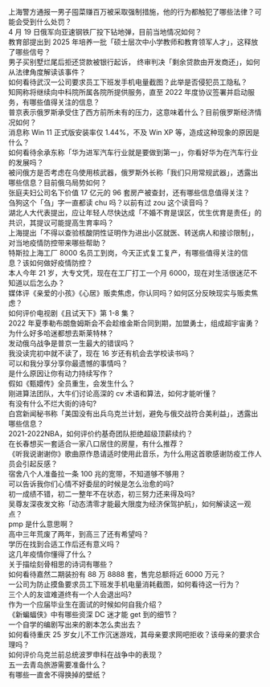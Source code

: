 上海警方通报一男子囤菜赚百万被采取强制措施，他的行为都触犯了哪些法律？可能会受到什么处罚？  
4 月 19 日俄军向亚速钢铁厂投下钻地弹，目前当地情况如何？  
教育部提出到 2025 年培养一批「硕士层次中小学教师和教育领军人才」，这释放了哪些信号？  
男子买别墅烂尾后拒还贷款被银行起诉， 终审判决「剩余贷款由开发商还」，如何从法律角度解读该事件？  
如何看待武汉一公司要求员工下班发手机电量截图？此举是否侵犯员工隐私？  
知网称将继续向中科院所属各院所提供服务，直至 2022 年度协议签署并启动服务，有哪些值得关注的信息？  
普京表示俄罗斯承受住了西方前所未有的压力，这意味着什么？目前俄罗斯经济情况如何？  
消息称 Win 11 正式版安装率仅 1.44%，不及 Win XP 等，造成这种现象的原因是什么？  
如何看待余承东称「华为进军汽车行业就是要做到第一」，你看好华为在汽车行业的发展吗？  
被问俄方是否考虑在乌使用核武器，俄罗斯外长称「我们只用常规武器」，透露出哪些信息？目前俄乌局势如何？  
张庭夫妇公司名下价值 17 亿元的 96 套房产被查封，还有哪些信息值得关注？  
刍狗这个「刍」字一直都读 chu 吗？以前有过 zou 这个读音吗？  
湖北人大代表提出，应让年轻人尽快达成「不婚不育是误区，优生优育是责任」的共识，其提议可能提高生育率吗？  
上海提出「不得以查验核酸阴性证明作为进出小区就医、转送病人和接诊限制」，对当地疫情防控带来哪些帮助？  
特斯拉上海工厂 8000 名员工到岗，今天正式复工复产，有哪些值得关注的信息？该如何做好疫情防控？  
本人今年 21 岁，大专文凭，现在在工厂打工一个月 6000，现在对生活很迷茫不知道以后怎么办？  
媒体评《亲爱的小孩》《心居》贩卖焦虑，你认同吗？如何区分反映现实与贩卖焦虑？  
如何评价电视剧《且试天下》第 1-8 集？  
2022 年夏季勒布朗詹姆斯会不会趁维金斯合同到期，加盟勇士，组成超宇宙勇？  
为什么好多哈迷都想去斯莱特林？  
发动俄乌战争是普京一生最大的错误吗？  
我没读完初中就不读了，现在 16 岁还有机会去学校读书吗？  
可以和我分享分享你最遗憾的事情吗？  
是什么原因让你有动力持续写作？  
假如《甄嬛传》全员重生，会发生什么？  
刚进算法团队，大牛们讨论高深的 cv 术语和算法，如何才能听懂？  
有没有什么不烂大街的诗句?  
白宫新闻秘书称「美国没有出兵乌克兰计划，避免与俄交战符合美利益」，透露出哪些信息？  
2021-2022NBA，如何评价约基奇团队拒绝超级顶薪续约？  
在长春想买一套适合一家八口居住的房屋，有什么推荐？  
《听我说谢谢你》歌曲原作恳请适时使用此音乐，为什么用这首歌感谢防疫工作人员会引起反感？  
宿舍八个人准备拉一条 100 兆的宽带，不知道够不够用？  
可以告诉我你们心情不好委屈的时候是怎么治愈的吗?  
初一成绩不错，初二一整年不在状态，初三努力还来得及吗?  
吴尊友深夜发文称「动态清零才能最大限度为经济保驾护航」，如何解读这一观点？  
pmp 是什么意思啊？  
高中三年荒废了两年，到高三了还有希望吗？  
学历在找到合适工作后还有意义吗？  
这几年疫情你懂得了什么？  
关于描绘刻骨相思的诗词有哪些？  
如何看待嘉然二期装扮有 88 万 8888 套，售完总额将近 6000 万元？  
一公司为防止摸鱼要求员工下班发手机电量消耗截图，如何看待这一行为？  
三个人的友谊难道终有一个人会退出吗?  
作为一个应届毕业生在面试的时候如何自我介绍？  
《新蝙蝠侠》中有哪些资深 DC 迷才能 get 到的细节？  
一个自学的编剧写出来的剧本怎么卖出去？  
如何看待重庆 25 岁女儿不工作沉迷游戏，其母亲要求网吧拒收？该母亲的要求合理吗？  
如何评价乌克兰前总统波罗申科在战争中的表现？  
五一去青岛旅游需要准备什么？  
有哪些一直舍不得换掉的壁纸？  

